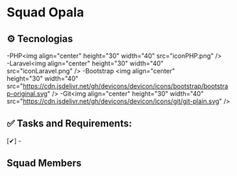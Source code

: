 # Squad Opala 


## ⚙️ Tecnologias

-PHP<img align="center" height="30" width="40" src="iconPHP.png" />         
-Laravel<img align="center" height="30" width="40" src="iconLaravel.png" />
-Bootstrap <img align="center" height="30" width="40" src="https://cdn.jsdelivr.net/gh/devicons/devicon/icons/bootstrap/bootstrap-original.svg" />
-Git<img align="center" height="30" width="40" src="https://cdn.jsdelivr.net/gh/devicons/devicon/icons/git/git-plain.svg" />
            
          

## ✅ Tasks and Requirements:

[✔] -

## Squad Members

